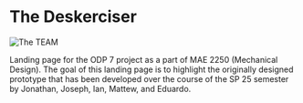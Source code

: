 # The Deskerciser
![The TEAM](https://github.com/user-attachments/assets/db6e4ada-8519-4b2a-a0f8-019c017a750d)

Landing page for the ODP 7 project as a part of MAE 2250 (Mechanical Design). The goal of this landing page is to highlight the originally designed prototype that has been developed over the course of the SP 25 semester by Jonathan, Joseph, Ian, Mattew, and Eduardo.
